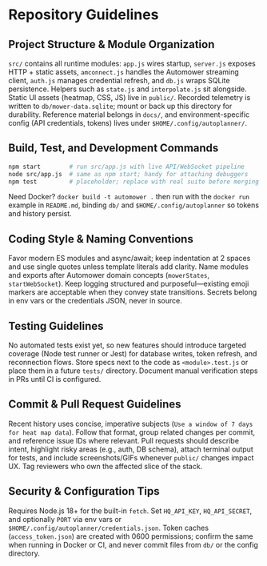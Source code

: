 # Repository Guidelines

## Project Structure & Module Organization
`src/` contains all runtime modules: `app.js` wires startup, `server.js` exposes HTTP + static assets, `amconnect.js` handles the Automower streaming client, `auth.js` manages credential refresh, and `db.js` wraps SQLite persistence. Helpers such as `state.js` and `interpolate.js` sit alongside. Static UI assets (heatmap, CSS, JS) live in `public/`. Recorded telemetry is written to `db/mower-data.sqlite`; mount or back up this directory for durability. Reference material belongs in `docs/`, and environment-specific config (API credentials, tokens) lives under `$HOME/.config/autoplanner/`.

## Build, Test, and Development Commands
```bash
npm start        # run src/app.js with live API/WebSocket pipeline
node src/app.js  # same as npm start; handy for attaching debuggers
npm test         # placeholder; replace with real suite before merging
```
Need Docker? `docker build -t automower .` then run with the `docker run` example in `README.md`, binding `db/` and `$HOME/.config/autoplanner` so tokens and history persist.

## Coding Style & Naming Conventions
Favor modern ES modules and async/await; keep indentation at 2 spaces and use single quotes unless template literals add clarity. Name modules and exports after Automower domain concepts (`mowerStates`, `startWebSocket`). Keep logging structured and purposeful—existing emoji markers are acceptable when they convey state transitions. Secrets belong in env vars or the credentials JSON, never in source.

## Testing Guidelines
No automated tests exist yet, so new features should introduce targeted coverage (Node test runner or Jest) for database writes, token refresh, and reconnection flows. Store specs next to the code as `<module>.test.js` or place them in a future `tests/` directory. Document manual verification steps in PRs until CI is configured.

## Commit & Pull Request Guidelines
Recent history uses concise, imperative subjects (`Use a window of 7 days for heat map data`). Follow that format, group related changes per commit, and reference issue IDs where relevant. Pull requests should describe intent, highlight risky areas (e.g., auth, DB schema), attach terminal output for tests, and include screenshots/GIFs whenever `public/` changes impact UX. Tag reviewers who own the affected slice of the stack.

## Security & Configuration Tips
Requires Node.js 18+ for the built-in `fetch`. Set `HQ_API_KEY`, `HQ_API_SECRET`, and optionally `PORT` via env vars or `$HOME/.config/autoplanner/credentials.json`. Token caches (`access_token.json`) are created with 0600 permissions; confirm the same when running in Docker or CI, and never commit files from `db/` or the config directory.
